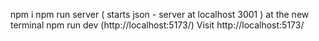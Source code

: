 npm i 
npm run server ( starts json - server at localhost 3001 )
at the new terminal npm run dev (http://localhost:5173/)
Visit http://localhost:5173/ 

